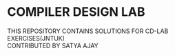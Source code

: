 # COMPILER DESIGN LAB
THIS REPOSITORY CONTAINS SOLUTIONS FOR CD-LAB EXERCISES(JNTUK)<br>
CONTRIBUTED BY SATYA AJAY
